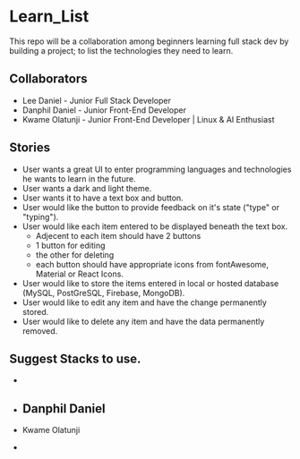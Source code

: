 # Learn_List
This repo will be a collaboration among beginners learning full stack dev by building a project; to list the technologies they need to learn.


## Collaborators

  - Lee Daniel - Junior Full Stack Developer
  - Danphil Daniel - Junior Front-End Developer
  - Kwame Olatunji - Junior Front-End Developer | Linux & AI Enthusiast


## Stories

  - User wants a great UI to enter programming languages and technologies he wants to learn in the future.
  - User wants a dark and light theme. 
  - User wants it to have a text box and button.
  - User would like the button to provide feedback on it's state ("type" or "typing").
  - User would like each item entered to be displayed beneath the text box.
    - Adjecent to each item should have 2 buttons 
    - 1 button for editing
    - the other for deleting
    - each button should have appropriate icons from fontAwesome, Material or React Icons.
  - User would like to store the items entered in local or hosted database (MySQL, PostGreSQL, Firebase, MongoDB).
  - User would like to edit any item and have the change permanently stored.
  - User would like to delete any item and have the data permanently removed. 

## Suggest Stacks to use.
  -
  - Danphil Daniel
    - 

  - Kwame Olatunji
  - 
